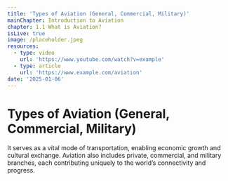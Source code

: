 ```yaml
---
title: 'Types of Aviation (General, Commercial, Military)'
mainChapter: Introduction to Aviation
chapter: 1.1 What is Aviation?
isLive: true
image: /placeholder.jpeg
resources:
  - type: video
    url: 'https://www.youtube.com/watch?v=example'
  - type: article
    url: 'https://www.example.com/aviation'
date: '2025-01-06'
---
```


# Types of Aviation (General, Commercial, Military)

It serves as a vital mode of transportation, enabling economic growth and cultural exchange. Aviation also includes private, commercial, and military branches, each contributing uniquely to the world’s connectivity and progress. 
